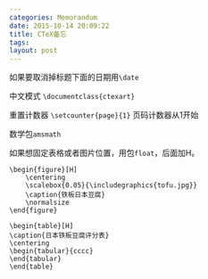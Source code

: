 ```yaml
---
categories: Memorandum
date: 2015-10-14 20:09:22
title: CTeX备忘
tags: 
layout: post
---
```


如果要取消掉标题下面的日期用`\date`

中文模式 `\documentclass{ctexart}`

重置计数器 `\setcounter{page}{1}` 页码计数器从1开始

数学包`amsmath`

如果想固定表格或者图片位置，用包`float`，后面加H。
```
\begin{figure}[H]
    \centering
    \scalebox{0.05}{\includegraphics{tofu.jpg}}
    \caption{铁板日本豆腐}
    \normalsize
\end{figure}
 
\begin{table}[H]
\caption{日本铁板豆腐评分表}
\centering
\begin{tabular}{cccc}
\end{tabular}
\end{table}
```